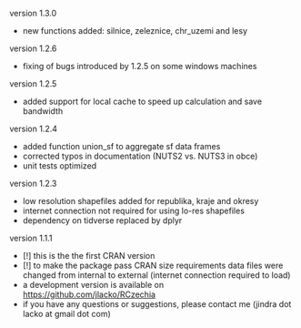version 1.3.0  
  - new functions added: silnice, zeleznice, chr_uzemi and lesy

version 1.2.6  
  - fixing of bugs introduced by 1.2.5 on some windows machines

version 1.2.5  
  - added support for local cache to speed up calculation and save bandwidth

version 1.2.4  
  - added function union_sf to aggregate sf data frames  
  - corrected typos in documentation (NUTS2 vs. NUTS3 in obce)  
  - unit tests optimized

version 1.2.3  
  - low resolution shapefiles added for republika, kraje and okresy  
  - internet connection not required for using lo-res shapefiles  
  - dependency on tidverse replaced by dplyr  

version 1.1.1  
  - [!] this is the the first CRAN version  
  - [!] to make the package pass CRAN size requirements data files were changed from internal to external (internet connection required to load)  
  - a development version is available on https://github.com/jlacko/RCzechia  
  - if you have any questions or suggestions, please contact me (jindra dot lacko at gmail dot com)
